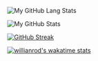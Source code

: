 ![My GitHub Lang Stats](https://github-stats.agentbot.xyz/api/top-langs/?username=jeremu2907&theme=codeSTACKr&layout=compact)

![My GitHub Stats](https://github-stats.agentbot.xyz/api?username=jeremu2907&count_private=true&show_icons=true&theme=codeSTACKr)

[![GitHub Streak](https://github-readme-streak-stats.herokuapp.com?user=jeremu2907&theme=java-dark&hide_border=true&mode=weekly&background=161820&currStreakNum=DDDDDD&sideNums=DDDDDD&dates=DDDDDD&ring=07AADD&sideLabels=DD7100&currStreakLabel=DD7100&stroke=DD7100)](https://git.io/streak-stats)

[![willianrod's wakatime stats](https://github-readme-stats.vercel.app/api/wakatime?username=jeremu2907)](https://github.com/anuraghazra/github-readme-stats)
